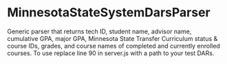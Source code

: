 # MinnesotaStateSystemDarsParser
Generic parser that returns tech ID, student name, advisor name, cumulative GPA, major GPA, Minnesota State Transfer Curriculum status & course IDs, grades, and course names of completed and currently enrolled courses.
To use replace line 90 in server.js with a path to your test DARs.

